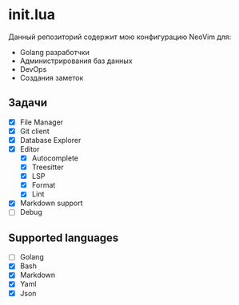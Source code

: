 # init.lua

Данный репозиторий содержит мою конфигурацию NeoVim для:

- Golang разработчки
- Администрирования баз данных
- DevOps
- Создания заметок

## Задачи

- [X] File Manager
- [X] Git client
- [X] Database Explorer
- [X] Editor
  - [X] Autocomplete
  - [X] Treesitter
  - [X] LSP
  - [X] Format
  - [X] Lint
- [X] Markdown support
- [ ] Debug

## Supported languages

- [ ] Golang
- [X] Bash
- [X] Markdown
- [X] Yaml
- [X] Json

